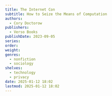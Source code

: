 ```yaml
---
title: The Internet Con
subtitle: How to Seize the Means of Computation
authors:
  - Cory Doctorow
publishers:
  - Verso Books
publishDate: 2023-09-05
series: 
order: 
weight: 
genres:
  - nonfiction
  - sociology
shelves:
  - technology
  - privacy
date: 2025-01-12 18:02
lastmod: 2025-01-12 18:02
---
```


